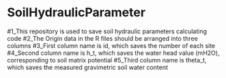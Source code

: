 # SoilHydraulicParameter
#1_This repository is used to save soil hydraulic parameters calculating code
#2_The Origin data in the R files should be arranged into three columns
#3_First column name is id, which saves the number of each site
#4_Second column name is h_t, which saves the water head value (mH2O), corresponding to soil matrix potential
#5_Third column name is theta_t, which saves the measured gravimetric soil water content
